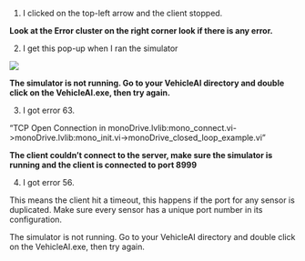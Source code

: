 1. I clicked on the top-left arrow and the client stopped.

**Look at the Error cluster on the right corner look if there is any error.**

2. I get this pop-up when I ran the simulator

<div class="img_container">
    <img class='sm_img' src="https://github.com/monoDriveIO/documentation/raw/links_and_giffs/docs/LV_client/quick_start_img/faq.png"/>
</div>

**The simulator is not running. Go to your VehicleAI directory and double click on the VehicleAI.exe, then try again.**

3. I got error 63. 

“TCP Open Connection in monoDrive.lvlib:mono_connect.vi->monoDrive.lvlib:mono_init.vi->monoDrive_closed_loop_example.vi”

**The client couldn’t connect to the server, make sure the simulator is running and the client is connected to port 8999**

4. I got error 56.

This means the client hit a timeout, this happens if the port for any sensor is duplicated. Make sure every sensor has a unique port number in its configuration.


The simulator is not running. Go to your VehicleAI directory and double click on the VehicleAI.exe, then try again.
